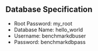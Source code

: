 ## Database Specification

* Root Password: my_root
* Database Name: hello_world
* Username: benchmarkdbuser
* Password: benchmarkdbpass
